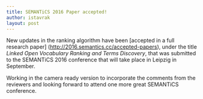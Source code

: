 ```yaml
---
title: SEMANTiCS 2016 Paper accepted!
author: istavrak
layout: post
---
```


New updates in the ranking algorithm have been [accepted in a full research paper] (http://2016.semantics.cc/accepted-papers), under the title _Linked Open Vocabulary Ranking and Terms Discovery_, that was submitted to the SEMANTiCS 2016 conference that will take place in Leipzig in September. 

Working in the camera ready version to incorporate the comments from the reviewers and looking forward to attend one more great SEMANTiCS conference.

